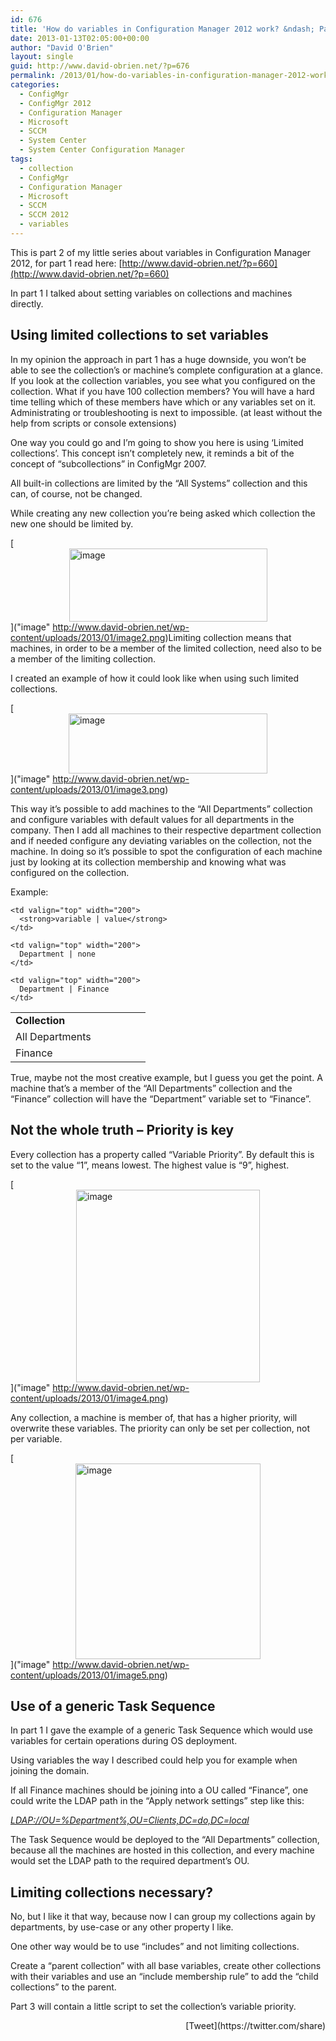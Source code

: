 ```yaml
---
id: 676
title: 'How do variables in Configuration Manager 2012 work? &ndash; Part 2'
date: 2013-01-13T02:05:00+00:00
author: "David O'Brien"
layout: single
guid: http://www.david-obrien.net/?p=676
permalink: /2013/01/how-do-variables-in-configuration-manager-2012-work-part-2/
categories:
  - ConfigMgr
  - ConfigMgr 2012
  - Configuration Manager
  - Microsoft
  - SCCM
  - System Center
  - System Center Configuration Manager
tags:
  - collection
  - ConfigMgr
  - Configuration Manager
  - Microsoft
  - SCCM
  - SCCM 2012
  - variables
---
```

This is part 2 of my little series about variables in Configuration Manager 2012, for part 1 read here: [http://www.david-obrien.net/?p=660](http://www.david-obrien.net/?p=660)

In part 1 I talked about setting variables on collections and machines directly.

## Using limited collections to set variables

In my opinion the approach in part 1 has a huge downside, you won’t be able to see the collection’s or machine’s complete configuration at a glance. If you look at the collection variables, you see what you configured on the collection. What if you have 100 collection members? You will have a hard time telling which of these members have which or any variables set on it. Administrating or troubleshooting is next to impossible. (at least without the help from scripts or console extensions)

One way you could go and I’m going to show you here is using ‘Limited collections’. This concept isn’t completely new, it reminds a bit of the concept of “subcollections” in ConfigMgr 2007.

All built-in collections are limited by the “All Systems” collection and this can, of course, not be changed.
  
While creating any new collection you’re being asked which collection the new one should be limited by.

[<img style="background-image: none; float: none; padding-top: 0px; padding-left: 0px; margin-left: auto; display: block; padding-right: 0px; margin-right: auto; border: 0px;" title="image" src="http://www.david-obrien.net/wp-content/uploads/2013/01/image_thumb2.png" alt="image" width="317" height="117" border="0" />]("image" http://www.david-obrien.net/wp-content/uploads/2013/01/image2.png)Limiting collection means that machines, in order to be a member of the limited collection, need also to be a member of the limiting collection.

I created an example of how it could look like when using such limited collections.

[<img style="background-image: none; float: none; padding-top: 0px; padding-left: 0px; margin-left: auto; display: block; padding-right: 0px; margin-right: auto; border: 0px;" title="image" src="http://www.david-obrien.net/wp-content/uploads/2013/01/image_thumb3.png" alt="image" width="318" height="96" border="0" />]("image" http://www.david-obrien.net/wp-content/uploads/2013/01/image3.png)
  
This way it’s possible to add machines to the “All Departments” collection and configure variables with default values for all departments in the company. Then I add all machines to their respective department collection and if needed configure any deviating variables on the collection, not the machine. In doing so it’s possible to spot the configuration of each machine just by looking at its collection membership and knowing what was configured on the collection.

Example:

<table width="400" border="0" cellspacing="0" cellpadding="2">
  <tr>
    <td valign="top" width="200">
      <strong>Collection</strong>
    </td>
    
    <td valign="top" width="200">
      <strong>variable | value</strong>
    </td>
  </tr>
  
  <tr>
    <td valign="top" width="200">
      All Departments
    </td>
    
    <td valign="top" width="200">
      Department | none
    </td>
  </tr>
  
  <tr>
    <td valign="top" width="200">
      Finance
    </td>
    
    <td valign="top" width="200">
      Department | Finance
    </td>
  </tr>
</table>

True, maybe not the most creative example, but I guess you get the point. A machine that’s a member of the “All Departments” collection and the “Finance” collection will have the “Department” variable set to “Finance”.

## Not the whole truth – Priority is key

Every collection has a property called “Variable Priority”. By default this is set to the value “1”, means lowest. The highest value is “9”, highest.

[<img style="background-image: none; float: none; padding-top: 0px; padding-left: 0px; margin-left: auto; display: block; padding-right: 0px; margin-right: auto; border: 0px;" title="image" src="http://www.david-obrien.net/wp-content/uploads/2013/01/image_thumb4.png" alt="image" width="294" height="308" border="0" />]("image" http://www.david-obrien.net/wp-content/uploads/2013/01/image4.png)

Any collection, a machine is member of, that has a higher priority, will overwrite these variables. The priority can only be set per collection, not per variable.

[<img style="background-image: none; float: none; padding-top: 0px; padding-left: 0px; margin-left: auto; display: block; padding-right: 0px; margin-right: auto; border: 0px;" title="image" src="http://www.david-obrien.net/wp-content/uploads/2013/01/image_thumb5.png" alt="image" width="296" height="313" border="0" />]("image" http://www.david-obrien.net/wp-content/uploads/2013/01/image5.png)

## Use of a generic Task Sequence

In part 1 I gave the example of a generic Task Sequence which would use variables for certain operations during OS deployment.
  
Using variables the way I described could help you for example when joining the domain.

If all Finance machines should be joining into a OU called “Finance”, one could write the LDAP path in the “Apply network settings” step like this:

[_LDAP://OU=%Department%,OU=Clients,DC=do,DC=local_](ldap://OU=%Department%,OU=Clients,DC=do,DC=local)

The Task Sequence would be deployed to the “All Departments” collection, because all the machines are hosted in this collection, and every machine would set the LDAP path to the required department’s OU.

## Limiting collections necessary?

No, but I like it that way, because now I can group my collections again by departments, by use-case or any other property I like.
  
One other way would be to use “includes” and not limiting collections.
  
Create a “parent collection” with all base variables, create other collections with their variables and use an “include membership rule” to add the “child collections” to the parent.

Part 3 will contain a little script to set the collection’s variable priority. 

<div style="float: right; margin-left: 10px;">
  [Tweet](https://twitter.com/share)
</div>

